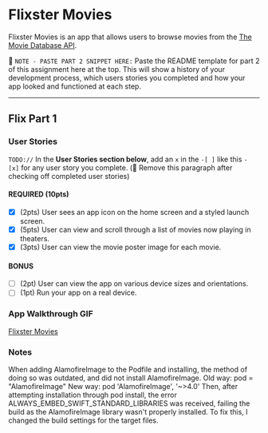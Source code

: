# Flixster Movies

Flixster Movies is an app that allows users to browse movies from the [The Movie Database API](http://docs.themoviedb.apiary.io/#).

📝 `NOTE - PASTE PART 2 SNIPPET HERE:` Paste the README template for part 2 of this assignment here at the top. This will show a history of your development process, which users stories you completed and how your app looked and functioned at each step.

---

## Flix Part 1

### User Stories
`TODO://` In the **User Stories section below**, add an `x` in the `-[ ]` like this `- [x]` for any user story you complete. (🚫 Remove this paragraph after checking off completed user stories)

#### REQUIRED (10pts)
- [x] (2pts) User sees an app icon on the home screen and a styled launch screen.
- [x] (5pts) User can view and scroll through a list of movies now playing in theaters.
- [x] (3pts) User can view the movie poster image for each movie.

#### BONUS
- [ ] (2pt) User can view the app on various device sizes and orientations.
- [ ] (1pt) Run your app on a real device.

### App Walkthrough GIF

[Flixster Movies](https://imgur.com/E6bafks)

### Notes
When adding AlamofireImage to the Podfile and installing, the method of doing so was outdated, and did not install AlamofireImage.
  Old way: pod = "AlamofireImage"
  New way: pod 'AlamofireImage', '~>4.0'
Then, after attempting installation through pod install, the error
  ALWAYS_EMBED_SWIFT_STANDARD_LIBRARIES
was received, failing the build as the AlamofireImage library wasn't properly installed. To fix this, I changed the build settings for the target files.
